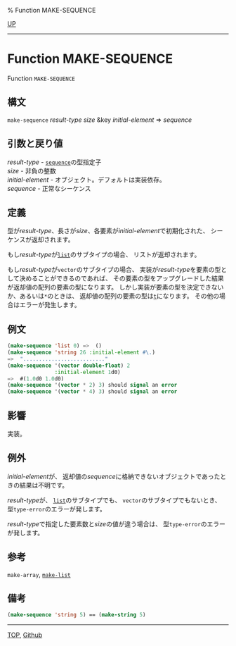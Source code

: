 % Function MAKE-SEQUENCE

[UP](17.3.html)  

---

# Function **MAKE-SEQUENCE**


Function `MAKE-SEQUENCE`


## 構文

`make-sequence` *result-type* *size* &key *initial-element* => *sequence*


## 引数と戻り値

*result-type* - [`sequence`](17.3.sequence.html)の型指定子  
*size* - 非負の整数  
*initial-element* - オブジェクト。デフォルトは実装依存。  
*sequence* - 正常なシーケンス


## 定義

型が*result-type*、長さが*size*、各要素が*initial-element*で初期化された、
シーケンスが返却されます。

もし*result-type*が[`list`](14.2.list-system-class.html)のサブタイプの場合、
リストが返却されます。

もし*result-type*が`vector`のサブタイプの場合、
実装が*result-type*を要素の型として決めることができるのであれば、
その要素の型をアップグレードした結果が返却値の配列の要素の型になります。
しかし実装が要素の型を決定できないか、あるいは`*`のときは、
返却値の配列の要素の型は[`t`](4.4.t-system-class.html)になります。
その他の場合はエラーが発生します。


## 例文

```lisp
(make-sequence 'list 0) =>  ()
(make-sequence 'string 26 :initial-element #\.) 
=>  ".........................."
(make-sequence '(vector double-float) 2
               :initial-element 1d0)
=>  #(1.0d0 1.0d0)
(make-sequence '(vector * 2) 3) should signal an error
(make-sequence '(vector * 4) 3) should signal an error
```


## 影響

実装。


## 例外

*initial-element*が、
返却値の*sequence*に格納できないオブジェクトであったときの結果は不明です。

*result-type*が、
[`list`](14.2.list-system-class.html)のサブタイプでも、
`vector`のサブタイプでもないとき、
型`type-error`のエラーが発します。

*result-type*で指定した要素数と*size*の値が違う場合は、
型`type-error`のエラーが発します。


## 参考

`make-array`,
[`make-list`](14.2.make-list.html)


## 備考

```lisp
(make-sequence 'string 5) == (make-string 5)
```


---
[TOP](index.html),  [Github](https://github.com/nptcl/npt-japanese)

